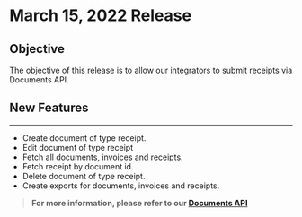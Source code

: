 # March 15, 2022 Release

## Objective

The objective of this release is to allow our integrators to submit receipts via Documents API.

## New Features
--------------------
- Create document of type receipt.
- Edit document of type receipt
- Fetch all documents, invoices and receipts.
- Fetch receipt by document id.
- Delete document of type receipt.
- Create exports for documents, invoices and receipts.

> **For more information, please refer to our [Documents API](https://docs.getsensibill.com/docs/V2/ZG9jOjQ2NDA2-introduction)**

